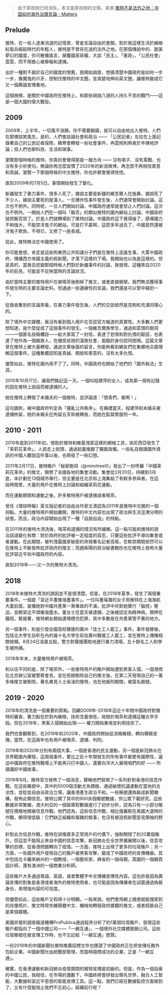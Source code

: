 > 由于原视频已经消失，本文是原视频的文稿，来源 [推特不是法外之地：中国如何海外治理言論 - Matters](https://telegra.ph/%E6%8E%A8%E7%89%B9%E4%B8%8D%E6%98%AF%E6%B3%95%E5%A4%96%E4%B9%8B%E5%9C%B0%E4%B8%AD%E5%9B%BD%E5%A6%82%E4%BD%95%E6%B5%B7%E5%A4%96%E6%B2%BB%E7%90%86%E8%A8%80%E8%AB%96---Matters-06-06)

## Prelude

推特，在一些人逐漸消退的記憶里，曾是言論自由的會館。對於我這樣生活於網絡紅衛兵崛起時代的年輕人，推特是不曾存在過的法外之地。在那個傳說中的、甜美夢幻的國度，你可散播謠言，顛覆國家政權，大談「民主」、「憲政」，「公民社會」雲雲，而不用擔心被舉報和逮捕。

出於一種對不屬於自己的國度的懷舊，我開始調查，想搞清楚中國政府是如何一步一步，像魔鬼的爪牙，控制住推特的中文圈，並貪婪地伸向英文圈，讓推特變成它又一個輿論宣傳重地。

這個視頻，是關於中國政府在推特上，和那些胡說八道的人持久不息的戰鬥——這是一個大國的偉大戰役。

## 2009

2009年，上半年。一切風平浪靜。你不需要翻牆，就可以自由地出入推特。人們在那裡談笑風生。是的，人們會談論社會和政治 —— 「公民記者」左拉在上面記錄著自己的公民記者探險，韓寒會轉發一些社會事件，冉雲飛則熱衷於辛辣地評論；但人們也聊科技、生活和瑣事。

瀏覽那個時候的推特，你真的會覺得那是一艘方舟 —— 沒有噴子、沒有罵戰、也沒有多少祈使句。無論你再怎麼習慣了2020年的新浪微博，再怎麼不再相信善意和真誠，瀏覽一下那個時候的中文推特，你也許都會覺得恍惚。

直到2009年的7月5日。事情開始發生了變化。

新疆發生了暴力事件，很多人死了，據說主要是新疆的維吾爾人在施暴，據說死了不少人，據說主要死的是漢人。一旦爆炸性事件發生後，人們通常會開始討論。這次也不例外。同時呢，一旦人們開始討論，中國政府通常就會禁止人們討論。這次也不例外。一開始人們在一個叫「飯否」的類似推特的國內網站上討論。中國政府就把飯否禁了。於是人們就轉場到了推特討論。中國政府這下覺得操了，感嘆國力不夠強大，不能禁洋鬼子的網站。可是打不贏啊，這麼多年過去了，中國竟然還被洋鬼子欺負，不得已，又修了一座長城。

從此，推特無法在中國使用了。

你可能會想，肯定是這些狗東西公共知識分子們是在推特上造謠生事，大罵中國政府，傳播西方帝國主義的假新聞，才落下這樣的下場。我開始也以為是這樣的。但是真的，當我去挖掘那個時候人們對於新疆事件的討論，我發現，這種來自2020年的前見，可能並不反映當時的言論狀況。

由於當時主要的推特用戶在被喝茶後刪掉了推文，或者直接銷號，我們無法獲得事件發生時的主要言論史料。但通過一些邊緣性的言論，我們還是可以管中窺豹一下。

從我收集到的言論來看，在暴力事件發生後，人們的交談依然是克制和充滿同理心的。

除了境外中文媒體，我沒有看到個人用戶在否認官方報道的真實性。大多數人們更想知道，是什麼促成了這個事件的發生。一個維吾爾族學生，通過和菜頭的樹洞 ——一個匿名投稿欄目——給大家寫了一封信，表達了悲憤和對仇恨的厭惡，也表達了他作為一個維族人，在備受歧視的漢族社會，面臨的身份認同困境。這篇文章曾在推特上被大量轉發，通過文章後面的留言，你能夠看到網友們在集體地企圖理解這個事件。這種集體認知是真誠、開放和善意的，沒有太多仇恨。

儘管如此，推特在國內用不了了。同時，中國政府也開始了他們的「牆外執法」生涯。

2010年10月17日，讓我們銘記這一天。一個叫程建萍的女人，成為第一個有記錄的因在推特上說話而被逮捕的人。

她在推特上轉發了未婚夫的一個推特，並評論道：「憤青們，衝啊！」

這句諷刺，被中國政府判定為「擾亂公共秩序」。在婚禮當天，程建萍和未婚夫被逮捕拘留，她的未婚夫在拘留五天和被釋放，而她在監獄里服刑一年。

## 2010 - 2011

2010年底到2011年初，借助於推特和維基洩密這樣的網絡工具，突尼西亞發生了「茉莉花革命」，人民走上街頭，通過起義推翻了獨裁政權。一些私自閱讀國外資訊的中國人聽說這件事以後，也萌發了一些幻想。

2011年2月17日，推特賬戶「秘密樹洞（@mimitree0)」發出了一封呼籲「中國茉莉花革命」的推文，開啓了全國各地的集會活動。集會從2月20日，持續到3月底，本計劃在13個城市舉行，但主要是在北京和上海集結了有較多參與者。在這段時間里，大量的用戶在推特上討論和組織茉莉花運動。

而在運動期間和運動之後，許多推特用戶被逮捕或者喝茶。

曾任《環球時報》英文版記者的自由派作家文濤認為2011年是推特中文圈的一個拐點。大量的推特用戶開始離開，推特的中文內容也出現了政治與生活涇渭分明的狀態。而且，政治內容開始出現了一種「自說自話」的特點。

在2011年的推特大清洗後，喝茶和逮捕的情況有所緩解。這一點可能和推特的政治話語變化有關：對於政府的批評被一定程度的容忍，只要這些批評不導向集會或者運動。在此期間，被判洩露國家秘密的央視著名記者高瑜，在軟禁期間依然可以在推特上不斷發佈批評政府的推文；而趙紫陽的政治秘書鮑彤也在推特上發佈大量批評習近平和中國政府的內容。

直到2018年——又一次的推特大清洗。

## 2018

2018年末推特大清洗的誘因並不是很清楚。但是，在2018年夏季，發生了兩個重要事件。一個是「習近平畫像潑墨事件」。一位叫董瑤瓊的女子用推特在上海海航大廈前面，直播她對中國共產黨一黨專政的不滿，批評中共對她實行「腦控」壓迫，並朝習近平頭像潑墨水。董女士在當天被逮捕，之後被認定為精神病，關押在醫院。緊接著，推特網友開始連環模仿犯罪，其中多數是在共產黨管不著的地方。

另一個事件，則是引發全國高校聲援的廣州「佳士工人罷工」事件。事件發酵後，包括北大學生岳昕在內的幾十名大學生前往廣州聲援工人罷工，並在推特上傳播相關視頻。8月24日凌晨五點，警方對聲援團駐地進行暴力清場，五十餘名工人和學生被拘捕。

2018年年末，大量推特用戶被喝茶。

和以往不同的是，除了喝茶外，一些推特用戶的賬戶開始遭到黑客入侵。一個港商在北京辦公室被警察會見，並在拒絕刪除自己的推文後，在第二天發現自己的一萬多條推文被刪除。著名異見人士吳淦的推特，也在他服刑期間，被莫名銷號。

## 2019 - 2020

2018年的清洗是一個重要的節點。回顧2009年-2018年這近十年間中國政府對推特的審查，著力點在於對內維穩，技術含量很低，局限於喝茶和逮捕這種古早手段。但在2018年，黑客入侵開始出現—— 權力開始重視並利用技術了。

我們也會觀察到，在2019年和2020年，中國政府開始從消極維穩，轉向積極宣傳。當然，在這兩年也有用戶被喝茶、逮捕、判刑。

2019年和2020年分別有兩個大事，一個是香港的民主運動，另一個是新冠肺炎在世界範圍內爆發。這兩個事件，要比之前十年間發生的所有事件都更有國際性，逼迫中國政府在推特戰場上不能再只打中國人，還要向洋大人展現咱們的好 —— 所謂講好中國故事。

2019年8月，推特官方發佈了一個消息，聲稱他們發現了一系列針對香港的信息作戰。在這些賬號中，其中約5000個活動尤為積極，通過破壞抗議運動在當地的合法性，並貶低自由派政治立場，讓香港產生政治不和。一些賬號還偽裝成新聞機構，發佈此類信息。推特公開了其中的900余個賬號數據，供公眾下載研究。這些數據非常繁雜，澳大利亞的一個智庫對數據進行了初步分析，認為只有一小部分賬號在積極地開展信息作戰。他們認為，這些信息作戰，相比俄羅斯在美國大選時的作戰，顯得很低級：它們缺乏組織和複雜的敘事，也沒有塑造假新聞意見領袖的野心。 

針對此次信息作戰，推特在誤傷眾多正常用戶的代價下，強制關閉了約20萬個賬戶。但這並不能阻止來自中國的信息攻擊。新冠肺炎在全世界擴展開以後，信息攻擊的目標，從香港問題轉向了疫情。一方面，推特上出現了更多的垃圾賬戶；另一方面，一些國外用戶發現自己的賬戶被黑客攻擊，變成了中國政府的宣傳機器。其中包括北卡羅來納州的一個教授，一個藝術家，麻省的一個母親，英國的一個網頁設計師，還有澳洲的一個商業分析師。

這些賬戶大多通過粵語、英語，或者繁體字中文傳播宣傳性內容。這也許是因為輿論宣傳的對象是香港或者海外的推特使用者，也可能是因為傳播者在試圖通過偽裝身份，來增強內容的可信度。

但儘管如此，這些賬戶又假得十分明顯。一般來說，他們會用網上隨便就能搜索到的肖像照片、推文時常夾雜簡體中文、機械地轉發政府媒體的推文，或者假裝自己是某個媒體。

美國非營利調查報道機構ProPublica通過程序分析了約1萬個垃圾賬戶，發現這些賬戶都指向了一個中國公司——「一網互通」，一個境外社交媒體營銷公司。這些垃圾賬號在做宣傳工作時，也不忘記給「一網互通」摁贊。

一份2019年的中國新聞社推特推廣招標文件也應證了中國政府正在把宣傳任務外包給企業。中國新聞社由統戰部管理，而當時競標成功的企業，正是「一網互通」。

確實，在香港運動和新冠肺炎疫情期間的推特宣傳是初級的。但是，作為一個自豪的中國公民，我相信，在市場的激勵下，中國終將會研發出領先世界，融合人工智能、大數據和習近平思想的智能宣傳工具。這一點，我們已經在數據監控方面做到了，又有什麼能阻止我們不忘初心，砥礪前行呢？

